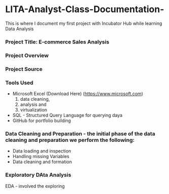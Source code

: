 # LITA-Analyst-Class-Documentation-
This is where I document my first project with Incubator Hub while learning Data Analysis 

### Project Title: E-commerce Sales Analysis 

### Project Overview 

### Project Source 

### Tools Used
- Microsoft Excel (Download Here) (https://www.microsoft.com)
  1. data cleaning,
  2. analysis and
  3. virtualization
- SQL - Structured Query Language for querying daya
- GitHub for portfolio building

### Data Cleaning and Preparation - the initial phase of the data cleaning and preparation we perform the following:
- Data loading and inspection
- Handling missing Variables
- Data cleaning and formation

### Exploratory DAta Analysis 
EDA - involved the exploring 


